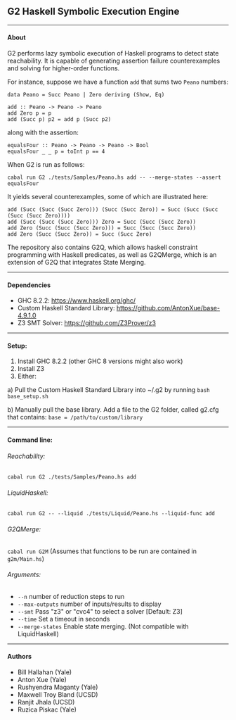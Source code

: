 ## G2 Haskell Symbolic Execution Engine
---
#### About
G2 performs lazy symbolic execution of Haskell programs to detect state reachability.
It is capable of generating assertion failure counterexamples and solving for higher-order functions.

For instance, suppose we have a function `add` that sums two `Peano` numbers:
```
data Peano = Succ Peano | Zero deriving (Show, Eq)

add :: Peano -> Peano -> Peano
add Zero p = p
add (Succ p) p2 = add p (Succ p2)
```
along with the assertion:
```
equalsFour :: Peano -> Peano -> Peano -> Bool
equalsFour _ _ p = toInt p == 4
```
When G2 is run as follows:
```
cabal run G2 ./tests/Samples/Peano.hs add -- --merge-states --assert equalsFour
```
It yields several counterexamples, some of which are illustrated here:
```
add (Succ (Succ (Succ Zero))) (Succ (Succ Zero)) = Succ (Succ (Succ (Succ (Succ Zero))))
add (Succ (Succ (Succ Zero))) Zero = Succ (Succ (Succ Zero))
add Zero (Succ (Succ (Succ Zero))) = Succ (Succ (Succ Zero))
add Zero (Succ (Succ Zero)) = Succ (Succ Zero)
```
The repository also contains G2Q, which allows haskell constraint programming with Haskell predicates,
as well as G2QMerge, which is an extension of G2Q that integrates State Merging.

---

#### Dependencies
* GHC 8.2.2: https://www.haskell.org/ghc/
* Custom Haskell Standard Library: https://github.com/AntonXue/base-4.9.1.0
* Z3 SMT Solver: https://github.com/Z3Prover/z3

---
#### Setup:
1) Install GHC 8.2.2 (other GHC 8 versions might also work)
2) Install Z3
3) Either:

  a) Pull the Custom Haskell Standard Library into ~/.g2 by running `bash base_setup.sh` 

  b) Manually pull the base library.  Add a file to the G2 folder, called g2.cfg that contains:
		`base = /path/to/custom/library`
	
---
#### Command line:

###### Reachability:

`cabal run G2 ./tests/Samples/Peano.hs add`

###### LiquidHaskell:

`cabal run G2 -- --liquid ./tests/Liquid/Peano.hs --liquid-func add`

###### G2QMerge:

`cabal run G2M` (Assumes that functions to be run are contained in `g2m/Main.hs`)

###### Arguments:

* `--n` number of reduction steps to run
* `--max-outputs` number of inputs/results to display
* `--smt` Pass "z3" or "cvc4" to select a solver [Default: Z3]
* `--time` Set a timeout in seconds
* `--merge-states` Enable state merging. (Not compatible with LiquidHaskell)

---

#### Authors
* Bill Hallahan (Yale)
* Anton Xue (Yale)
* Rushyendra Maganty (Yale)
* Maxwell Troy Bland (UCSD)
* Ranjit Jhala (UCSD)
* Ruzica Piskac (Yale)

